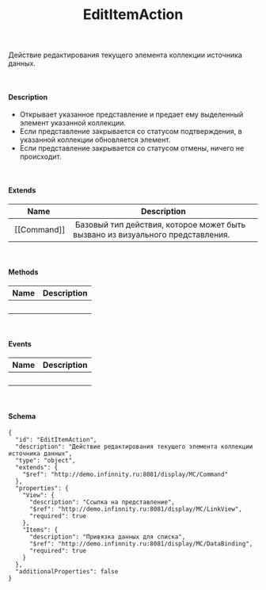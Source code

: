﻿---
layout: default
title: EditItemAction
position: 6
categories: 
tags: 
---

Действие редактирования текущего элемента коллекции источника данных.

   

#### Description

* Открывает указанное представление и предает ему выделенный элемент указанной коллекции.
* Если представление закрывается со статусом подтверждения, в указанной коллекции обновляется элемент.
* Если представление закрывается со статусом отмены, ничего не происходит.

   

#### Extends

|Name|Description|
|----|-----------|
| [[Command]]| Базовый тип действия, которое может быть вызвано из визуального представления.|

   

#### Methods

|Name|Description|
|----|-----------|
| | |

    

#### Events

|Name|Description|
|----|-----------|
| | |

   

#### Schema

```
{
  "id": "EditItemAction",
  "description": "Действие редактирования текущего элемента коллекции источника данных",
  "type": "object",
  "extends": {
    "$ref": "http://demo.infinnity.ru:8081/display/MC/Command"
  },
  "properties": {
    "View": {
      "description": "Ссылка на представление",
      "$ref": "http://demo.infinnity.ru:8081/display/MC/LinkView",
      "required": true
    },
    "Items": {
      "description": "Привязка данных для списка",
      "$ref": "http://demo.infinnity.ru:8081/display/MC/DataBinding",
      "required": true
    }
  },
  "additionalProperties": false
}
```

     

 

